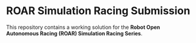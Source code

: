 # ROAR Simulation Racing Submission

This repository contains a working solution for the **Robot Open Autonomous Racing (ROAR) Simulation Racing Series**.  
